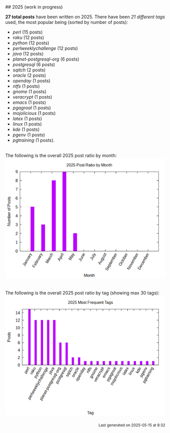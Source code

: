 <a name="2025" />
## 2025 (work in progress)

**27 total posts** have been written on 2025.
There have been *21 different tags* used, the most
popular being (sorted by number of posts):
 
- *perl* (15 posts)  
- *raku* (12 posts)  
- *python* (12 posts)  
- *perlweeklychallenge* (12 posts)  
- *java* (12 posts)  
- *planet-postgresql-org* (6 posts)  
- *postgresql* (6 posts)  
- *sqitch* (2 posts)  
- *oracle* (2 posts)  
- *openday* (1 posts)  
- *ntfs* (1 posts)  
- *gnome* (1 posts)  
- *veracrypt* (1 posts)  
- *emacs* (1 posts)  
- *pgagroal* (1 posts)  
- *mojolicious* (1 posts)  
- *latex* (1 posts)  
- *linux* (1 posts)  
- *kde* (1 posts)  
- *pgenv* (1 posts)  
- *pgtraining* (1 posts).<br/>
<br/>
The following is the overall 2025 post ratio by month:
<br/>
    <center>
      <img src="/images/stats/2025-months.png" alt="2025 post ratio per month" />
    </center>
<br/>

<br/>
The following is the overall 2025 post ratio by tag (showing max 30 tags):
<br/>
  <center>
    <img src="/images/stats/2025-tags.png" alt="2025 post ratio per tag" />
  </center>
<br/>

<div align="right">
<small>
Last generated on 2025-05-15 at 8:32
</small>
</div>

<br/>

